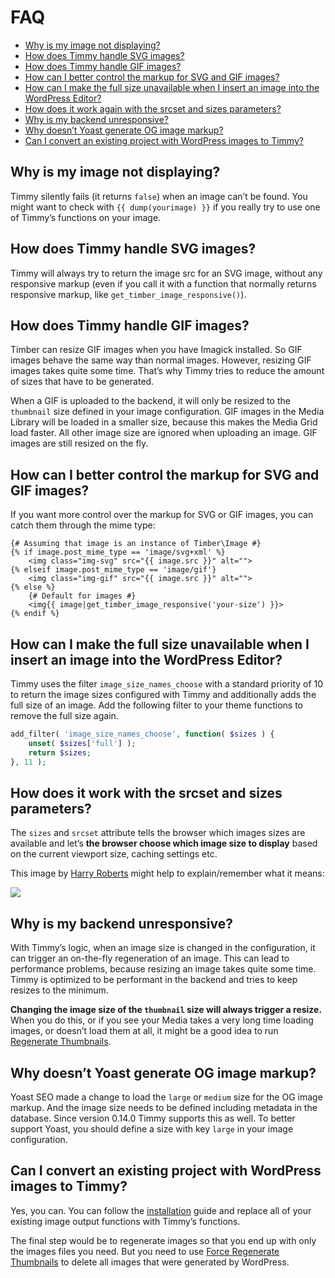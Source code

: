 # FAQ

<!-- TOC -->

- [Why is my image not displaying?](#why-is-my-image-not-displaying)
- [How does Timmy handle SVG images?](#how-does-timmy-handle-svg-images)
- [How does Timmy handle GIF images?](#how-does-timmy-handle-gif-images)
- [How can I better control the markup for SVG and GIF images?](#how-can-i-better-control-the-markup-for-svg-and-gif-images)
- [How can I make the full size unavailable when I insert an image into the WordPress Editor?](#how-can-i-make-the-full-size-unavailable-when-i-insert-an-image-into-the-wordpress-editor)
- [How does it work again with the srcset and sizes parameters?](#how-does-it-work-again-with-the-srcset-and-sizes-parameters)
- [Why is my backend unresponsive?](#why-is-my-backend-unresponsive)
- [Why doesn’t Yoast generate OG image markup?](#why-doesnt-yoast-generate-og-image-markup)
- [Can I convert an existing project with WordPress images to Timmy?](#can-i-convert-an-existing-project-with-wordpress-images-to-timmy)

<!-- /TOC -->


## Why is my image not displaying?

Timmy silently fails (it returns `false`) when an image can’t be found. You might want to check with `{{ dump(yourimage) }}` if you really try to use one of Timmy’s functions on your image.

## How does Timmy handle SVG images?

Timmy will always try to return the image src for an SVG image, without any responsive markup (even if you call it with a function that normally returns responsive markup, like `get_timber_image_responsive()`).

## How does Timmy handle GIF images?

Timber can resize GIF images when you have Imagick installed. So GIF images behave the same way than normal images. However, resizing GIF images takes quite some time. That’s why Timmy tries to reduce the amount of sizes that have to be generated.

When a GIF is uploaded to the backend, it will only be resized to the `thumbnail` size defined in your image configuration. GIF images in the Media Library will be loaded in a smaller size, because this makes the Media Grid load faster. All other image size are ignored when uploading an image. GIF images are still resized on the fly.

## How can I better control the markup for SVG and GIF images?

If you want more control over the markup for SVG or GIF images, you can catch them through the mime type:

```twig
{# Assuming that image is an instance of Timber\Image #}
{% if image.post_mime_type == 'image/svg+xml' %}
    <img class="img-svg" src="{{ image.src }}" alt="">
{% elseif image.post_mime_type == 'image/gif'}
    <img class="img-gif" src="{{ image.src }}" alt="">
{% else %}
    {# Default for images #}
    <img{{ image|get_timber_image_responsive('your-size') }}>
{% endif %}
```

## How can I make the full size unavailable when I insert an image into the WordPress Editor?

Timmy uses the filter `image_size_names_choose` with a standard priority of 10 to return the image sizes configured with Timmy and additionally adds the full size of an image. Add the following filter to your theme functions to remove the full size again. 

```php
add_filter( 'image_size_names_choose', function( $sizes ) {
    unset( $sizes['full'] );
    return $sizes;
}, 11 );
```

## How does it work with the srcset and sizes parameters?

The `sizes` and `srcset` attribute tells the browser which images sizes are available and let’s **the browser choose which image size to display** based on the current viewport size, caching settings etc.

This image by [Harry Roberts](https://twitter.com/csswizardry/status/836960832789565440) might help to explain/remember what it means:

![](https://cloud.githubusercontent.com/assets/2084481/24998864/d938d100-203b-11e7-8233-3b0a48b81c13.jpg)

## Why is my backend unresponsive?

With Timmy’s logic, when an image size is changed in the configuration, it can trigger an on-the-fly regeneration of an image. This can lead to performance problems, because resizing an image takes quite some time. Timmy is optimized to be performant in the backend and tries to keep resizes to the minimum.

**Changing the image size of the `thumbnail` size will always trigger a resize.** When you do this, or if you see your Media takes a very long time loading images, or doesn’t load them at all, it might be a good idea to run [Regenerate Thumbnails](https://wordpress.org/plugins/regenerate-thumbnails/).

## Why doesn’t Yoast generate OG image markup?

Yoast SEO made a change to load the `large` or `medium` size for the OG image markup. And the image size needs to be defined including metadata in the database. Since version 0.14.0 Timmy supports this as well. To better support Yoast, you should define a size with key `large` in your image configuration.

## Can I convert an existing project with WordPress images to Timmy?

Yes, you can. You can follow the [installation](./installation.md) guide and replace all of your existing image output functions with Timmy’s functions.

The final step would be to regenerate images so that you end up with only the images files you need. But you need to use [Force Regenerate Thumbnails](https://wordpress.org/plugins/force-regenerate-thumbnails/) to delete all images that were generated by WordPress.
